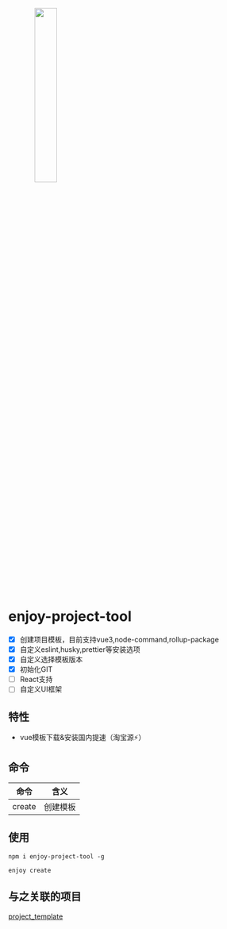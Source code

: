 <img style="text-align: center;" width="30%" src="https://yinzhuoei-static.oss-cn-beijing.aliyuncs.com/typecho/2020/09/24/400602447215632.png"></img>

# enjoy-project-tool

- [x] 创建项目模板，目前支持vue3,node-command,rollup-package
- [x] 自定义eslint,husky,prettier等安装选项
- [x] 自定义选择模板版本
- [x] 初始化GIT
- [ ] React支持
- [ ] 自定义UI框架
## 特性

- vue模板下载&安装国内提速（淘宝源⚡️）
## 命令

| 命令       | 含义                                                    |
| ---------- | ------------------------------------------------------- |
| create        | 创建模板         |

## 使用

```shell
npm i enjoy-project-tool -g
```

```shell
enjoy create
```


## 与之关联的项目

[project_template](https://github.com/seho-code-life/project_template)
